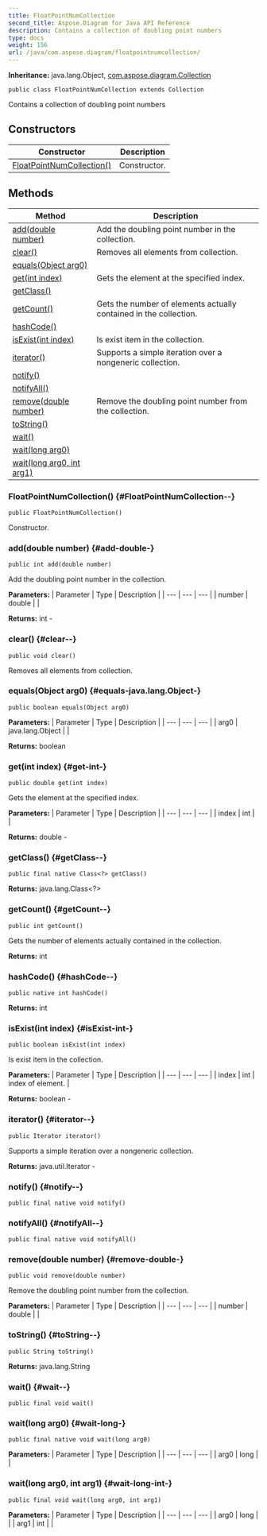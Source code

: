 ```yaml
---
title: FloatPointNumCollection
second_title: Aspose.Diagram for Java API Reference
description: Contains a collection of doubling point numbers
type: docs
weight: 156
url: /java/com.aspose.diagram/floatpointnumcollection/
---
```


**Inheritance:**
java.lang.Object, [com.aspose.diagram.Collection](../../com.aspose.diagram/collection)
```
public class FloatPointNumCollection extends Collection
```

Contains a collection of doubling point numbers
## Constructors

| Constructor | Description |
| --- | --- |
| [FloatPointNumCollection()](#FloatPointNumCollection--) | Constructor. |
## Methods

| Method | Description |
| --- | --- |
| [add(double number)](#add-double-) | Add the doubling point number in the collection. |
| [clear()](#clear--) | Removes all elements from collection. |
| [equals(Object arg0)](#equals-java.lang.Object-) |  |
| [get(int index)](#get-int-) | Gets the element at the specified index. |
| [getClass()](#getClass--) |  |
| [getCount()](#getCount--) | Gets the number of elements actually contained in the collection. |
| [hashCode()](#hashCode--) |  |
| [isExist(int index)](#isExist-int-) | Is exist item in the collection. |
| [iterator()](#iterator--) | Supports a simple iteration over a nongeneric collection. |
| [notify()](#notify--) |  |
| [notifyAll()](#notifyAll--) |  |
| [remove(double number)](#remove-double-) | Remove the doubling point number from the collection. |
| [toString()](#toString--) |  |
| [wait()](#wait--) |  |
| [wait(long arg0)](#wait-long-) |  |
| [wait(long arg0, int arg1)](#wait-long-int-) |  |
### FloatPointNumCollection() {#FloatPointNumCollection--}
```
public FloatPointNumCollection()
```


Constructor.

### add(double number) {#add-double-}
```
public int add(double number)
```


Add the doubling point number in the collection.

**Parameters:**
| Parameter | Type | Description |
| --- | --- | --- |
| number | double |  |

**Returns:**
int - 
### clear() {#clear--}
```
public void clear()
```


Removes all elements from collection.

### equals(Object arg0) {#equals-java.lang.Object-}
```
public boolean equals(Object arg0)
```




**Parameters:**
| Parameter | Type | Description |
| --- | --- | --- |
| arg0 | java.lang.Object |  |

**Returns:**
boolean
### get(int index) {#get-int-}
```
public double get(int index)
```


Gets the element at the specified index.

**Parameters:**
| Parameter | Type | Description |
| --- | --- | --- |
| index | int |  |

**Returns:**
double - 
### getClass() {#getClass--}
```
public final native Class<?> getClass()
```




**Returns:**
java.lang.Class<?>
### getCount() {#getCount--}
```
public int getCount()
```


Gets the number of elements actually contained in the collection.

**Returns:**
int
### hashCode() {#hashCode--}
```
public native int hashCode()
```




**Returns:**
int
### isExist(int index) {#isExist-int-}
```
public boolean isExist(int index)
```


Is exist item in the collection.

**Parameters:**
| Parameter | Type | Description |
| --- | --- | --- |
| index | int | index of element. |

**Returns:**
boolean - 
### iterator() {#iterator--}
```
public Iterator iterator()
```


Supports a simple iteration over a nongeneric collection.

**Returns:**
java.util.Iterator - 
### notify() {#notify--}
```
public final native void notify()
```




### notifyAll() {#notifyAll--}
```
public final native void notifyAll()
```




### remove(double number) {#remove-double-}
```
public void remove(double number)
```


Remove the doubling point number from the collection.

**Parameters:**
| Parameter | Type | Description |
| --- | --- | --- |
| number | double |  |

### toString() {#toString--}
```
public String toString()
```




**Returns:**
java.lang.String
### wait() {#wait--}
```
public final void wait()
```




### wait(long arg0) {#wait-long-}
```
public final native void wait(long arg0)
```




**Parameters:**
| Parameter | Type | Description |
| --- | --- | --- |
| arg0 | long |  |

### wait(long arg0, int arg1) {#wait-long-int-}
```
public final void wait(long arg0, int arg1)
```




**Parameters:**
| Parameter | Type | Description |
| --- | --- | --- |
| arg0 | long |  |
| arg1 | int |  |

